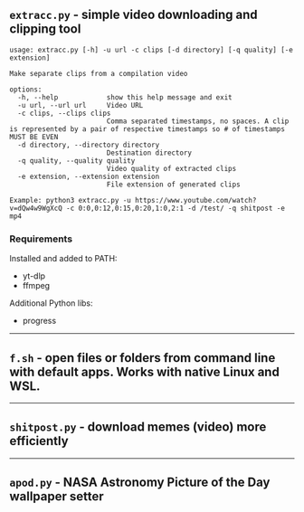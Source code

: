 ## `extracc.py` - simple video downloading and clipping tool

```commandline
usage: extracc.py [-h] -u url -c clips [-d directory] [-q quality] [-e extension]

Make separate clips from a compilation video

options:
  -h, --help            show this help message and exit
  -u url, --url url     Video URL
  -c clips, --clips clips
                        Comma separated timestamps, no spaces. A clip is represented by a pair of respective timestamps so # of timestamps MUST BE EVEN
  -d directory, --directory directory
                        Destination directory
  -q quality, --quality quality
                        Video quality of extracted clips
  -e extension, --extension extension
                        File extension of generated clips

Example: python3 extracc.py -u https://www.youtube.com/watch?v=dQw4w9WgXcQ -c 0:0,0:12,0:15,0:20,1:0,2:1 -d /test/ -q shitpost -e mp4
```

### Requirements
Installed and added to PATH:
- yt-dlp
- ffmpeg

Additional Python libs:
- progress
___

## `f.sh` - open files or folders from command line with default apps. Works with native Linux and WSL.
___

## `shitpost.py` - download memes (video) more efficiently
___

## `apod.py` - NASA Astronomy Picture of the Day wallpaper setter